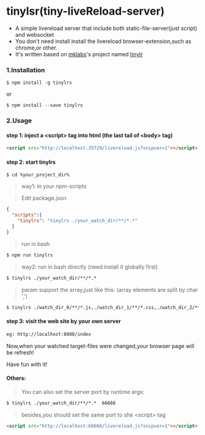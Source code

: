 # tinylsr(tiny-liveReload-server)

- A simple livereload server that include both static-file-server(just script) and websocket
- You don't need install install the livereload browser-extension,such as chrome,or other.
- It's written based on [mklabs](https://github.com/mklabs)'s project named [tinylr](https://github.com/mklabs/tiny-lr)

### 1.Installation
````
$ npm install -g tinylrs
````
or
````
$ npm install --save tinylrs
````

### 2.Usage

#### step 1: inject a &lt;script&gt; tag into html (the last tail of &lt;body&gt; tag)
```html
<script src="http://localhost:35729/livereload.js?snipver=1"></script>
````

#### step 2: start tinylrs
````
$ cd %your_project_dir%
````

> way1: in your npm-scripts

> Edit package.json
```json
{
  "scripts":{
    "tinylrs": "tinylrs ./your_watch_dir/**/*.*"
  }
}
````
> run in bash
```html
$ npm run tinylrs
````

> way2: run in bash directly (need install it globally first)
```html
$ tinylrs ./your_watch_dir/**/*.*
````

> param support the array,just like this: (array elements are split by char ',')
```html
$ tinylrs ./watch_dir_0/**/*.js,./watch_dir_1/**/*.css,./watch_dir_2/**/*.html
````

#### step 3: visit the web site by your own server

```html
eg: http://localhost:8080/index
````

Now,when your watched target-files were changed,your browser page will be refresh!

Have fun with it!


#### Others:
> You can also set the server port by runtime args:
```html
$ tinylrs ./your_watch_dir/**/*.*  66666
````
> besides,you should set the same port to she &lt;script&gt; tag
```html
<script src="http://localhost:66666/livereload.js?snipver=1"></script>
````






